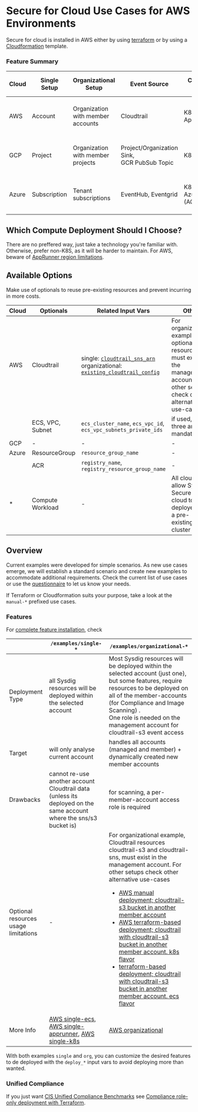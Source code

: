 # Secure for Cloud Use Cases for AWS Environments

Secure for cloud is installed in AWS either by using [terraform](https://github.com/sysdiglabs/terraform-aws-secure-for-cloud) or by using a [Cloudformation](https://github.com/sysdiglabs/aws-templates-secure-for-cloud) template.


### Feature Summary

| Cloud | Single Setup | Organizational Setup | Event Source | Compute Deployment Options | Sysdig Role Setup | Image Scanning Options | Spawned Scanning Service
| -- | --- | --- | --- | --- | --- | --- | --- | 
| AWS | Account | Organization with member accounts | Cloudtrail | K8S `-k8s`, ECS `-ecs`, AppRunner `-apprunner` | IAM Role with Trusted Identity | ECS deployed images,<br/>ECR, Public Repositories | Codebuild project | 
| GCP | Project | Organization with member projects | Project/Organization Sink,<br/> GCR PubSub Topic | K8S `-k8s`, CloudRun | Workload Identity Federation | CloudRun deployed images,<br/>GCR, Public Repositories |Cloudbuild task | 
| Azure | Subscription | Tenant subscriptions| EventHub, Eventgrid | K8S `-k8s`, AzureContainerInstances (ACI) | Azure Lighthouse | ACI deployed images,<br/> ACR, Public Repositories | ACR Task |



## Which Compute Deployment Should I Choose?

There are no preffered way, just take a technology you're familiar with. Otherwise, prefer non-K8S, as it will be harder to maintain.
For AWS, beware of [AppRunner region limitations](https://github.com/sysdiglabs/terraform-aws-secure-for-cloud/blob/master/examples/single-account-apprunner/README.md#prerequisites).


## Available Options

Make use of optionals to reuse pre-existing resources and prevent incurring in more costs.

|  Cloud |  Optionals | Related Input Vars | Other |
| -- | --| -- | -- |
| AWS  | Cloudtrail | single: [`cloudtrail_sns_arn`](https://github.com/sysdiglabs/terraform-aws-secure-for-cloud/tree/master/examples/single-account-ecs#input_cloudtrail_sns_arn)<br/>organizational: [`existing_cloudtrail_config`](https://github.com/sysdiglabs/terraform-aws-secure-for-cloud/tree/master/examples/organizational#input_existing_cloudtrail_config) |  For organizational example, optional resources must exist in the management account. For other setups check other alternative use-cases |
| | ECS, VPC, Subnet | `ecs_cluster_name`, `ecs_vpc_id`, `ecs_vpc_subnets_private_ids` | if used, the three are mandatory  |
| GCP | - | - | - |
| Azure | ResourceGroup | `resource_group_name` | - |
| | ACR | `registry_name`, `registry_resource_group_name` | - |
| * | Compute Workload | - | All clouds allow Sysdig Secure for cloud to be deployed on a pre-existing K8S cluster|

## Overview

Current examples were developed for simple scenarios.
As new use cases emerge, we will establish a standard scenario and create new examples to accommodate additional requirements.
Check the current list of use cases or use the [questionnaire](./_questionnaire.md) to let us know your needs.

If Terraform or Cloudformation suits your purpose, take a look at the `manual-*` prefixed use cases.

### Features

For [complete feature installation](https://docs.sysdig.com/en/docs/sysdig-secure/sysdig-secure-for-cloud/#features), check


|                   | `/examples/single-*`                                               | `/examples/organizational-*` |
| --| -- | -- |
| Deployment Type   | all Sysdig resources will be deployed within the selected account | Most Sysdig resources will be deployed within the selected account (just one), but some features, require resources to be deployed on all of the member-accounts (for Compliance and Image Scanning) . <br />One role is needed on the management account for cloudtrail-s3 event access |
| Target          | will only analyse current account                                 |  handles all accounts (managed and member) + dynamically created new member accounts|
| Drawbacks         | cannot re-use another account Cloudtrail data (unless its deployed on the same account where the sns/s3 bucket is) | for scanning, a per-member-account access role is required |
| Optional resources usage limitations | - |  For organizational example, Cloudtrail resources cloudtrail-s3 and cloudtrail-sns, must exist in the management account. For other setups check other alternative use-cases</br><ul><li>[AWS manual deployment; cloudtrail-s3 bucket in another member account](./manual-org-three-way.md)</li><li>[AWS terraform-based deployment; cloudtrail with cloudtrail-s3 bucket in another member account. k8s flavor](./org-three-way-k8s.md)</li><li>[terraform-based deployment; cloudtrail with cloudtrail-s3 bucket in another member account. ecs flavor](./org-three-way-ecs.md)</li></ul>|
| More Info | [AWS single-ecs](https://github.com/sysdiglabs/terraform-aws-secure-for-cloud/tree/master/examples/single-account-ecs), [AWS single-apprunner](https://github.com/sysdiglabs/terraform-aws-secure-for-cloud/tree/master/examples/single-account-apprunner), [AWS single-k8s](https://github.com/sysdiglabs/terraform-aws-secure-for-cloud/tree/master/examples/single-account-k8s) | [AWS organizational](https://github.com/sysdiglabs/terraform-aws-secure-for-cloud/tree/master/examples/organizational) |

With both examples `single` and `org`, you can customize the desired features to de deployed with the `deploy_*` input vars to avoid deploying more than wanted.


### Unified Compliance 

If you just want [CIS Unified Compliance Benchmarks](https://docs.sysdig.com/en/docs/sysdig-secure/posture/compliance/compliance-unified-/)
see [Compliance role-only deployment with Terraform](https://docs.sysdig.com/en/docs/installation/sysdig-secure-for-cloud/deploy-sysdig-secure-for-cloud-agentless/).
